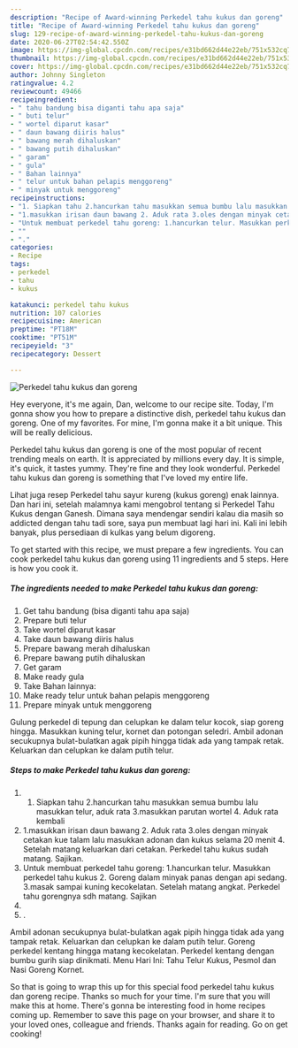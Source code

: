 ```yaml
---
description: "Recipe of Award-winning Perkedel tahu kukus dan goreng"
title: "Recipe of Award-winning Perkedel tahu kukus dan goreng"
slug: 129-recipe-of-award-winning-perkedel-tahu-kukus-dan-goreng
date: 2020-06-27T02:54:42.550Z
image: https://img-global.cpcdn.com/recipes/e31bd662d44e22eb/751x532cq70/perkedel-tahu-kukus-dan-goreng-foto-resep-utama.jpg
thumbnail: https://img-global.cpcdn.com/recipes/e31bd662d44e22eb/751x532cq70/perkedel-tahu-kukus-dan-goreng-foto-resep-utama.jpg
cover: https://img-global.cpcdn.com/recipes/e31bd662d44e22eb/751x532cq70/perkedel-tahu-kukus-dan-goreng-foto-resep-utama.jpg
author: Johnny Singleton
ratingvalue: 4.2
reviewcount: 49466
recipeingredient:
- " tahu bandung bisa diganti tahu apa saja"
- " buti telur"
- " wortel diparut kasar"
- " daun bawang diiris halus"
- " bawang merah dihaluskan"
- " bawang putih dihaluskan"
- " garam"
- " gula"
- " Bahan lainnya"
- " telur untuk bahan pelapis menggoreng"
- " minyak untuk menggoreng"
recipeinstructions:
- "1. Siapkan tahu 2.hancurkan tahu masukkan semua bumbu lalu masukkan telur, aduk rata 3.masukkan parutan wortel 4. Aduk rata kembali"
- "1.masukkan irisan daun bawang 2. Aduk rata 3.oles dengan minyak cetakan kue talam lalu masukkan adonan dan kukus selama 20 menit 4. Setelah matang keluarkan dari cetakan. Perkedel tahu kukus sudah matang. Sajikan."
- "Untuk membuat perkedel tahu goreng: 1.hancurkan telur. Masukkan perkedel tahu kukus 2. Goreng dalam minyak panas dengan api sedang. 3.masak sampai kuning kecokelatan. Setelah matang angkat. Perkedel tahu gorengnya sdh matang. Sajikan"
- ""
- "."
categories:
- Recipe
tags:
- perkedel
- tahu
- kukus

katakunci: perkedel tahu kukus 
nutrition: 107 calories
recipecuisine: American
preptime: "PT18M"
cooktime: "PT51M"
recipeyield: "3"
recipecategory: Dessert

---
```



![Perkedel tahu kukus dan goreng](https://img-global.cpcdn.com/recipes/e31bd662d44e22eb/751x532cq70/perkedel-tahu-kukus-dan-goreng-foto-resep-utama.jpg)

Hey everyone, it's me again, Dan, welcome to our recipe site. Today, I'm gonna show you how to prepare a distinctive dish, perkedel tahu kukus dan goreng. One of my favorites. For mine, I'm gonna make it a bit unique. This will be really delicious.

Perkedel tahu kukus dan goreng is one of the most popular of recent trending meals on earth. It is appreciated by millions every day. It is simple, it's quick, it tastes yummy. They're fine and they look wonderful. Perkedel tahu kukus dan goreng is something that I've loved my entire life.

Lihat juga resep Perkedel tahu sayur kureng (kukus goreng) enak lainnya. Dan hari ini, setelah malamnya kami mengobrol tentang si Perkedel Tahu Kukus dengan Ganesh. Dimana saya mendengar sendiri kalau dia masih so addicted dengan tahu tadi sore, saya pun membuat lagi hari ini. Kali ini lebih banyak, plus persediaan di kulkas yang belum digoreng.


To get started with this recipe, we must prepare a few ingredients. You can cook perkedel tahu kukus dan goreng using 11 ingredients and 5 steps. Here is how you cook it.

<!--inarticleads1-->

##### The ingredients needed to make Perkedel tahu kukus dan goreng:

1. Get  tahu bandung (bisa diganti tahu apa saja)
1. Prepare  buti telur
1. Take  wortel diparut kasar
1. Take  daun bawang diiris halus
1. Prepare  bawang merah dihaluskan
1. Prepare  bawang putih dihaluskan
1. Get  garam
1. Make ready  gula
1. Take  Bahan lainnya:
1. Make ready  telur untuk bahan pelapis menggoreng
1. Prepare  minyak untuk menggoreng


Gulung perkedel di tepung dan celupkan ke dalam telur kocok, siap goreng hingga. Masukkan kuning telur, kornet dan potongan seledri. Ambil adonan secukupnya bulat-bulatkan agak pipih hingga tidak ada yang tampak retak. Keluarkan dan celupkan ke dalam putih telur. 

<!--inarticleads2-->

##### Steps to make Perkedel tahu kukus dan goreng:

1. 1. Siapkan tahu 2.hancurkan tahu masukkan semua bumbu lalu masukkan telur, aduk rata 3.masukkan parutan wortel 4. Aduk rata kembali
1. 1.masukkan irisan daun bawang 2. Aduk rata 3.oles dengan minyak cetakan kue talam lalu masukkan adonan dan kukus selama 20 menit 4. Setelah matang keluarkan dari cetakan. Perkedel tahu kukus sudah matang. Sajikan.
1. Untuk membuat perkedel tahu goreng: 1.hancurkan telur. Masukkan perkedel tahu kukus 2. Goreng dalam minyak panas dengan api sedang. 3.masak sampai kuning kecokelatan. Setelah matang angkat. Perkedel tahu gorengnya sdh matang. Sajikan
1. 
1. .


Ambil adonan secukupnya bulat-bulatkan agak pipih hingga tidak ada yang tampak retak. Keluarkan dan celupkan ke dalam putih telur. Goreng perkedel kentang hingga matang kecokelatan. Perkedel kentang dengan bumbu gurih siap dinikmati. Menu Hari Ini: Tahu Telur Kukus, Pesmol dan Nasi Goreng Kornet. 

So that is going to wrap this up for this special food perkedel tahu kukus dan goreng recipe. Thanks so much for your time. I'm sure that you will make this at home. There's gonna be interesting food in home recipes coming up. Remember to save this page on your browser, and share it to your loved ones, colleague and friends. Thanks again for reading. Go on get cooking!
